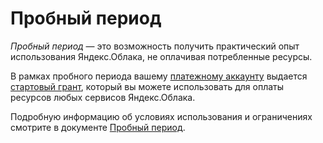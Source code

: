 # Пробный период

_Пробный период_ — это возможность получить практический опыт использования Яндекс.Облака, не оплачивая потребленные ресурсы.

В рамках пробного периода вашему [платежному аккаунту](../concepts/billing-account.md) выдается [стартовый грант](../concepts/bonus-account.md), который вы можете использовать для оплаты ресурсов любых сервисов Яндекс.Облака. 

Подробную информацию об условиях использования и ограничениях смотрите в документе [Пробный период](../../free-trial/).